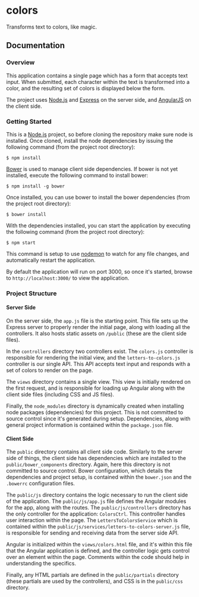 # colors #

Transforms text to colors, like magic.

## Documentation ##

### Overview ###

This application contains a single page which has a form that accepts text input.
When submitted, each character within the text is transformed into a color, and
the resulting set of colors is displayed below the form.

The project uses [Node.js](http://nodejs.org/) and [Express](http://expressjs.com/)
on the server side, and [AngularJS](https://angularjs.org/) on the client side.

### Getting Started ###

This is a [Node.js](http://nodejs.org/) project, so before cloning the repository
make sure node is installed. Once cloned, install the node dependencies by
issuing the following command (from the project root directory):

`$ npm install`

[Bower](http://bower.io/) is used to manage client side dependencies. If bower
is not yet installed, execute the following command to install bower:

`$ npm install -g bower`

Once installed, you can use bower to install the bower dependencies (from the
project root directory):

`$ bower install`

With the dependencies installed, you can start the application by executing
the following command (from the project root directory):

`$ npm start`

This command is setup to use [nodemon](http://nodemon.io/) to watch for any
file changes, and automatically restart the application.

By default the application will run on port 3000, so once it's started, browse
to `http://localhost:3000/` to view the application.

### Project Structure ###

#### Server Side ####

On the server side, the `app.js` file is the starting point. This file sets up
the Express server to properly render the initial page, along with loading
all the controllers. It also hosts static assets on `/public` (these are the
client side files).

In the `controllers` directory two controllers exist. The `colors.js` controller
is responsible for rendering the initial view, and the `letters-to-colors.js`
controller is our single API. This API accepts text input and responds with a set
of colors to render on the page.

The `views` directory contains a single view. This view is initially
rendered on the first request, and is responsible for loading up Angular along
with the client side files (including CSS and JS files).

Finally, the `node_modules` directory is dynamically created when installing
node packages (dependencies) for this project. This is not committed to source
control since it's generated during setup. Dependencies, along with general
project information is contained within the `package.json` file.

#### Client Side ####

The `public` directory contains all client side code. Similarly to the server
side of things, the client side has dependencies which are installed to
the `public/bower_components` directory. Again, here this directory is not
committed to source control. Bower configuration, which details the dependencies
and project setup, is contained within the `bower.json` and the `.bowerrc`
configuration files.

The `public/js` directory contains the logic necessary to run the client
side of the application. The `public/js/app.js` file defines the Angular modules
for the app, along with the routes. The `public/js/controllers` directory
has the only controller for the application: `ColorsCtrl`. This controller
handles user interaction within the page. The `LettersToColorsService` which
is contained within the `public/js/services/letters-to-colors-server.js` file,
is responsible for sending and receiving data from the server side API.

Angular is initialized within the `views/colors.html` file, and it's within
this file that the Angular application is defined, and the controller logic
gets control over an element within the page. Comments within the code should
help in understanding the specifics.

Finally, any HTML partials are defined in the `public/partials` directory
(these partials are used by the controllers), and CSS is in the `public/css`
directory.
